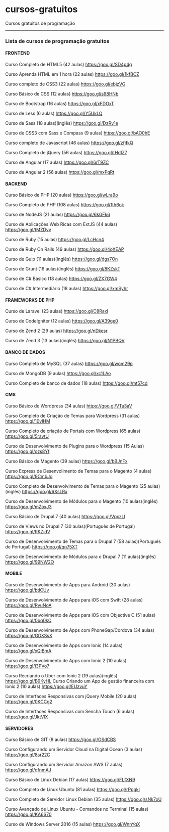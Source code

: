# cursos-gratuitos
Cursos gratuitos de programação

----------------------------

### Lista de cursos de programação gratuitos

#### FRONTEND


Curso Completo de HTML5 (42 aulas)
https://goo.gl/SD4p4g

Curso Aprenda HTML em 1 hora (22 aulas)
https://goo.gl/1kfBCZ

Curso completo de CSS3 (22 aulas)
https://goo.gl/ebjzVG

Curso Básico de CSS (12 aulas)
https://goo.gl/s98HNb

Curso de Bootstrap (16 aulas)
https://goo.gl/xFDOxT

Curso de Less (6 aulas)
https://goo.gl/Y5UkLQ

Curso de Sass (18 aulas)(inglês)
https://goo.gl/DzRv1e

Curso de CSS3 com Sass e Compass (9 aulas)
https://goo.gl/bAO0hE

Curso completo de Javascript (46 aulas)
https://goo.gl/zfjfkQ

Curso Completo de jQuery (56 aulas)
https://goo.gl/tHdIZ7

Curso de Angular (17 aulas)
https://goo.gl/6rT9ZC

Curso de Angular 2 (56 aulas)
https://goo.gl/mxPqRt

#### BACKEND


Curso Básico de PHP (20 aulas)
https://goo.gl/wLra9o

Curso Completo de PHP (108 aulas)
https://goo.gl/1th6ok

Curso de NodeJS (21 aulas)
https://goo.gl/6kGFk6

Curso de Aplicações Web Ricas com ExtJS (44 aulas)
https://goo.gl/tMZDvv

Curso de Ruby (15 aulas)
https://goo.gl/LcHcn4

Curso de Ruby On Rails (49 aulas)
https://goo.gl/4oXEAP

Curso de Gulp (11 aulas)(inglês)
https://goo.gl/dgs7On

Curso de Grunt (16 aulas)(inglês)
https://goo.gl/8KZskT

Curso de C# Básico (18 aulas)
https://goo.gl/ZX7GW4

Curso de C# Intermediário  (18 aulas)
https://goo.gl/xmSyhr


#### FRAMEWORKS DE PHP


Curso de Laravel (23 aulas)
https://goo.gl/C8RaxI

Curso de CodeIgniter (12 aulas)
https://goo.gl/A39ge0

Curso de Zend 2 (29 aulas)
https://goo.gl/nDkesr

Curso de Zend 3 (13 aulas)(inglês)
https://goo.gl/N1PBQV

#### BANCO DE DADOS


Curso Completo de MySQL (37 aulas)
https://goo.gl/wom29p

Curso de MongoDB (9 aulas)
https://goo.gl/xc1LAo

Curso Completo de banco de dados (18 aulas)
https://goo.gl/mt57cd

#### CMS


Curso Básico de Wordpress (34 aulas)
https://goo.gl/VTa3aV

Curso Completo de Criação de Temas para Wordpress (31 aulas)
https://goo.gl/10vlHM

Curso Completo de criação de Portais com Wordpress (65 aulas)
https://goo.gl/5ravtU

Curso de Desenvolvimento de Plugins para o Wordpress (15 Aulas)
https://goo.gl/ozs8Yf

Curso Básico de Magento (39 aulas)
https://goo.gl/bBJnFx

Curso Express de Desenvolimento de Temas para o Magento (4 aulas)
https://goo.gl/9CmbJo

Curso Completo de Desenvolvimento de Temas para o Magento (25 aulas)(inglês)
https://goo.gl/6XsLRx

Curso de Desenvolvimento de Módulos para o Magento (10 aulas)(inglês)
https://goo.gl/mZoxJ3

Curso Básico de Drupal 7 (40 aulas)
https://goo.gl/VpxzLl

Curso de Views no Drupal 7 (30 aulas)(Português de Portugal)
https://goo.gl/RKZidV

Curso de Desenvolvimento de Temas para o Drupal 7 (58 aulas)(Português de Portugal)
https://goo.gl/qn75XT

Curso de Desenvolvimento de Módulos para o Drupal 7 (11 aulas)(inglês)
https://goo.gl/99NW2O

#### MOBILE

Curso de Desenvolvimento de Apps para Android (30 aulas)
https://goo.gl/btlCUv

Curso de Desenvolvimento de Apps para iOS com Swift (28 aulas)
https://goo.gl/RyuNoA

Curso de Desenvolvimento de Apps para iOS com Objective C (51 aulas)
https://goo.gl/0bq0kC

Curso de Desenvolvimento de Apps com PhoneGap/Cordova (34 aulas)
https://goo.gl/GDXSsX

Curso de Desenvolvimento de Apps com Ionic (14 aulas)
https://goo.gl/xQlBmA

Curso de Desenvolvimento de Apps com Ionic 2 (10 aulas)
https://goo.gl/i3PVo7

Curso Recriando o Uber com Ionic 2 (19 aulas)(inglês)
https://goo.gl/B9KyHL
Curso Criando um App de gestão financeira com Ionic 2 (10 aulas)
https://goo.gl/EUzvuY

Curso de Interfaces Responsivas com jQuery Mobile (20 aulas)
https://goo.gl/0KCCg2

Curso de Interfaces Responsivas com Sencha Touch (6 aulas)
https://goo.gl/JktVlX

#### SERVIDORES


Curso Básico de GIT (8 aulas)
https://goo.gl/OSdCBS

Curso Configurando um Servidor Cloud na Digital Ocean (3 aulas)
https://goo.gl/8sr22C

Curso Configurando um Servidor Amazon AWS (7 aulas)
https://goo.gl/qfnmAJ

Curso Básico de Linux Debian (17 aulas)
https://goo.gl/FLfXN9

Curso Completo de Linux Ubuntu (81 aulas)
https://goo.gl/rPpgkl

Curso Completo de Servidor Linux Debian (35 aulas)
https://goo.gl/sNk7xU

Curso Avançado de Linux Ubuntu - Comandos no Terminal (15 aulas)
https://goo.gl/KA6S70

Curso de Windows Server 2016 (15 aulas)
https://goo.gl/WnnYqX
